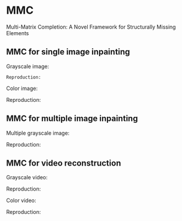 # MMC
Multi-Matrix Completion: A Novel Framework for Structurally Missing Elements

## MMC for single image inpainting

Grayscale image:

``Reproduction:``

Color image:

Reproduction:

## MMC for multiple image inpainting

Multiple grayscale image:

Reproduction: 

## MMC for video reconstruction

Grayscale video:

Reproduction:

Color video:

Reproduction: 
